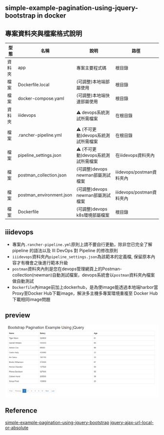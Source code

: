 ## simple-example-pagination-using-jquery-bootstrap in docker

## 專案資料夾與檔案格式說明  

| 型態 | 名稱 | 說明 | 路徑 |
| --- | --- | --- | --- |
| 資料夾 | app | 專案主要程式碼 | 根目錄 |
| 檔案 | Dockerfile.local | (可調整)本地端部屬使用 | 根目錄 |
| 檔案 | docker-compose.yaml | (可調整)本地端快速部屬使用 | 根目錄 |
| 資料夾 | iiidevops | :warning: devops系統測試所需檔案 | 在根目錄 |
| 檔案 | .rancher-pipeline.yml | :warning: (不可更動)devops系統測試所需檔案 | 在根目錄 |
| 檔案 | pipeline_settings.json | :warning: (不可更動)devops系統測試所需檔案 | 在iiidevops資料夾內 |
| 檔案 | postman_collection.json | (可調整)devops newman部屬測試檔案 | iiidevops/postman資料夾內 |
| 檔案 | postman_environment.json | (可調整)devops newman部屬測試檔案 | iiidevops/postman資料夾內 |
| 檔案 | Dockerfile | (可調整)devops k8s環境部屬檔案 | 根目錄 |

## iiidevops
* 專案內`.rancher-pipeline.yml`原則上請不要自行更動，除非您已完全了解 pipeline 的語法以及 III DevOps 對 Pipeline 的修改原則
* `iiidevops`資料夾內`pipeline_settings.json`為該範本的定義檔, 保留原本內容才有機會之後進行範本升級
* `postman`資料夾內則是您在devops管理網頁上的Postman-collection(newman)自動測試檔案，devops系統會以`postman`資料夾內檔案做自動測試
* `Dockerfile`內image前加上dockerhub，是為使image能透過本地端harbor當Proxy至Docker Hub下載image，解決多主機多專案環境重複至 Docker Hub下載相同image問題

## preview
![web-pre](./img/web-pre.png)

## Reference
[simple-example-pagination-using-jquery-bootstrap](https://www.js-tutorials.com/jquery-tutorials/simple-example-pagination-using-jquery-bootstrap/)
[jquery-ajax-url-local-or-absolute](https://stackoverflow.com/questions/24164327/jquery-ajax-url-local-or-absolute)
